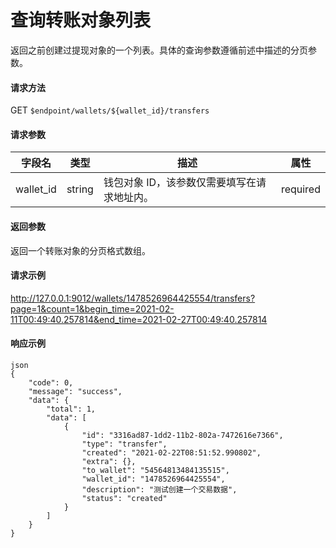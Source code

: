 # 查询转账对象列表

返回之前创建过提现对象的一个列表。具体的查询参数遵循前述中描述的分页参数。

#### 请求方法

GET `$endpoint/wallets/${wallet_id}/transfers`

#### 请求参数

| 字段名    | 类型   | 描述                                        | 属性     |
| --------- | ------ | ------------------------------------------- | -------- |
| wallet_id | string | 钱包对象 ID，该参数仅需要填写在请求地址内。 | required |

#### 返回参数

返回一个转账对象的分页格式数组。

#### 请求示例

http://127.0.0.1:9012/wallets/1478526964425554/transfers?page=1&count=1&begin_time=2021-02-11T00:49:40.257814&end_time=2021-02-27T00:49:40.257814

#### 响应示例
```
json
{
    "code": 0,
    "message": "success",
    "data": {
        "total": 1,
        "data": [
            {
                "id": "3316ad87-1dd2-11b2-802a-7472616e7366",
                "type": "transfer",
                "created": "2021-02-22T08:51:52.990802",
                "extra": {},
                "to_wallet": "54564813484135515",
                "wallet_id": "1478526964425554",
                "description": "测试创建一个交易数据",
                "status": "created"
            }
        ]
    }
}
```
